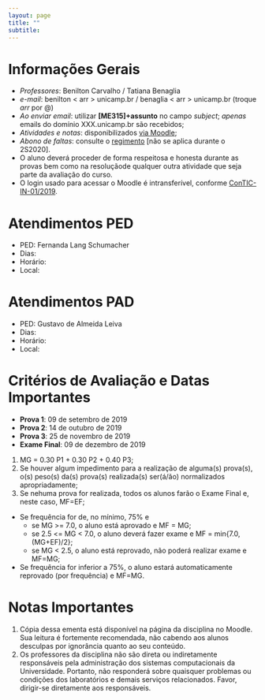 ```yaml
---
layout: page
title: ""
subtitle:
---
```


# Informações Gerais

- *Professores*: Benilton Carvalho / Tatiana Benaglia
- *e-mail*: benilton < arr > unicamp.br / benaglia < arr > unicamp.br (troque _arr_ por @)
- *Ao enviar email*: utilizar **[ME315]+assunto** no campo *subject*; *apenas* emails do domínio XXX.unicamp.br são recebidos;
- *Atividades e notas*: disponibilizados [via Moodle](https://moodle.ggte.unicamp.br/course/view.php?id=7543);
- *Abono de faltas*: consulte o [regimento](http://www.dac.unicamp.br/portal/grad/regimento/capitulo_v/secao_x/) [não se aplica durante o 2S2020].
- O aluno deverá proceder de forma respeitosa e honesta durante as provas bem como na resoluçãode qualquer outra atividade que seja parte da avaliação do curso.
- O login usado para acessar o Moodle é intransferível, conforme [ConTIC-IN-01/2019](https://www.citic.unicamp.br/sites/default/files/normas/ConTIC-IN-01%202019%20-%20normas_uso_TIC.pdf).

# Atendimentos PED

- PED: Fernanda  Lang Schumacher
- Dias:
- Horário:
- Local:

# Atendimentos PAD

- PED: Gustavo de Almeida Leiva
- Dias:
- Horário:
- Local:

# Critérios de Avaliação e Datas Importantes

- **Prova 1**: 09 de setembro de 2019
- **Prova 2**: 14 de outubro de 2019
- **Prova 3**: 25 de novembro de 2019
- **Exame Final**: 09 de dezembro de 2019

1. MG = 0.30 P1 + 0.30 P2 + 0.40 P3;
2. Se houver algum impedimento para a realização de alguma(s) prova(s), o(s) peso(s) da(s) prova(s) realizada(s) ser(á/ão) normalizados apropriadamente;
3. Se nehuma prova for realizada, todos os alunos farão o Exame Final e, neste caso, MF=EF;

* Se frequência for de, no mínimo, 75% e
  - se MG >= 7.0, o aluno está aprovado e MF = MG;
  - se 2.5 <= MG < 7.0, o aluno deverá fazer exame e MF = min{7.0, (MG+EF)/2};
  - se MG < 2.5, o aluno está reprovado, não poderá realizar exame e MF=MG;
* Se frequência for inferior a 75%, o aluno estará automaticamente reprovado (por frequência) e MF=MG.

# Notas Importantes

1. Cópia dessa ementa está disponível na página da disciplina no Moodle. Sua leitura é fortemente recomendada, não cabendo aos alunos desculpas por ignorância quanto ao seu conteúdo.
2. Os professores da disciplina não são direta ou indiretamente responsáveis pela administração dos sistemas computacionais da Universidade. Portanto, não responderá sobre quaisquer problemas ou condições dos laboratórios e demais serviços relacionados. Favor, dirigir-se diretamente aos responsáveis.
